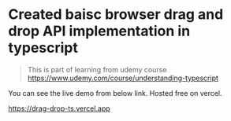 # Created baisc browser drag and drop API implementation in typescript

> This is part of learning from udemy course https://www.udemy.com/course/understanding-typescript

You can see the live demo from below link. Hosted free on vercel.

https://drag-drop-ts.vercel.app
